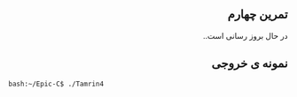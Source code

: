 <div dir="rtl">

## تمرین چهارم
در حال بروز رسانی است..

## نمونه ی خروجی

</div>

```bash
bash:~/Epic-C$ ./Tamrin4

```


